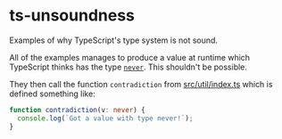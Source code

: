 # ts-unsoundness

Examples of why TypeScript's type system is not sound.

All of the examples manages to produce a value at runtime which TypeScript thinks has the type [`never`](https://www.typescriptlang.org/docs/handbook/2/functions.html#never). This shouldn't be possible.

They then call the function `contradiction` from [src/util/index.ts](src/util/index.ts) which is defined something like:

```typescript
function contradiction(v: never) {
  console.log(`Got a value with type never!`);
}
```
